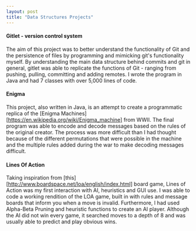 ```yaml
---
layout: post
title: "Data Structures Projects"
---
```


#### Gitlet - version control system

The aim of this project was to better understand the functionality of Git and the persistence of files by programming and mimicking git's functionality myself. By understanding the main data structure behind commits and git in general, gitlet was able to replicate the functions of Git - ranging from pushing, pulling, committing and adding remotes. I wrote the program in Java and had 7 classes with over 5,000 lines of code. 

#### Enigma

This project, also written in Java, is an attempt to create a programmatic replica of the [Enigma Machines][https://en.wikipedia.org/wiki/Enigma_machine] from WWII. The final program was able to encode and decode messages based on the rules of the original creator. The process was more difficult than I had thought because of the different permutations that were possible in the machine and the multiple rules added during the war to make decoding messages difficult. 

#### Lines Of Action

Taking inspiration from [this][http://www.boardspace.net/loa/english/index.html] board game, Lines of Action was my first interaction with AI, heuristics and GUI use. I was able to code a working rendition of the LOA game, built in with rules and message boards that inform you when a move is invalid. Furthermore, I had used Alpha-Beta Pruning and heuristic functions to create an AI player. Although the AI did not win every game, it searched moves to a depth of 8 and was usually able to predict and play obvious wins. 
